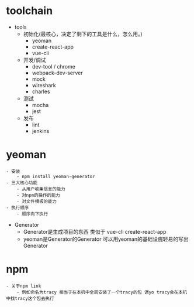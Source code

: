 # toolchain
- tools
    - 初始化(最核心，决定了剩下的工具是什么，怎么用。)
        - yeoman
        - create-react-app
        - vue-cli
    - 开发/调试
        - dev-tool / chrome
        - webpack-dev-server
        - mock
        - wireshark
        - charles
    - 测试
        - mocha
        - jest
    - 发布
        - lint
        - jenkins

# yeoman
    - 安装
        - npm install yeoman-generator
    - 三大核心功能
        - 从用户收集信息的能力 
        - 对npm的操作的能力
        - 对文件模板的能力
    - 执行顺序
        - 顺序向下执行

- Generator
    - Generator是生成项目的东西 类似于 vue-cli create-react-app
    - yeoman是Generator的Generator 可以用yeoman的基础设施轻易的写出Generator 

# npm
    - 关于npm link
        - 例如命名为tracy 相当于在本机中全局安装了一个tracy的包 调yo tracy会在本机中找tracy这个包去执行